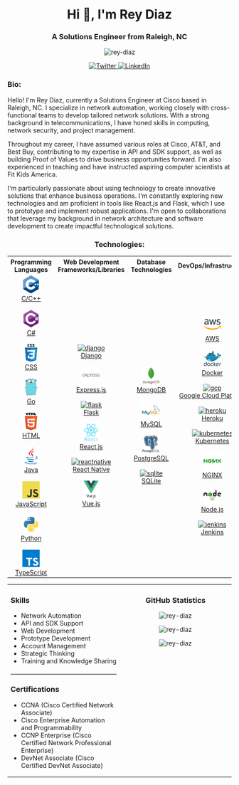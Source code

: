 <h1 align="center">Hi 👋, I'm Rey Diaz</h1>
<h3 align="center">A Solutions Engineer from Raleigh, NC</h3>
<p align="center"> <img src="https://komarev.com/ghpvc/?username=rey-diaz&label=Profile%20views&color=0e75b6&style=flat" alt="rey-diaz" /> </p>
<p align="center">
  <a href="https://twitter.com/Rey_Diaz_Coding" target="_blank">
    <img src="https://img.shields.io/twitter/follow/Rey_Diaz_Coding?logo=twitter&style=for-the-badge" alt="Twitter" />
  </a>
  <a href="https://www.linkedin.com/in/reinoldiaz/" target="_blank">
    <img src="https://img.shields.io/badge/-Rey%20Diaz-blue?style=for-the-badge&logo=Linkedin&logoColor=white" alt="LinkedIn" />
  </a>
</p>
<h3 align="left">Bio:</h3>
<p align="left">
  Hello! I'm Rey Diaz, currently a Solutions Engineer at Cisco based in Raleigh, NC. I specialize in network automation, working closely with cross-functional teams to develop tailored network solutions. With a strong background in telecommunications, I have honed skills in computing, network security, and project management.
</p>
<p align="left">
  Throughout my career, I have assumed various roles at Cisco, AT&T, and Best Buy, contributing to my expertise in API and SDK support, as well as building Proof of Values to drive business opportunities forward. I'm also experienced in teaching and have instructed aspiring computer scientists at Fit Kids America.
</p>
<p align="left">
  I'm particularly passionate about using technology to create innovative solutions that enhance business operations. I'm constantly exploring new technologies and am proficient in tools like React.js and Flask, which I use to prototype and implement robust applications. I'm open to collaborations that leverage my background in network architecture and software development to create impactful technological solutions.
</p>

<h3 align="center">Technologies:</h3>

<table align="center" width="100%">
  <tr>
    <th>Programming Languages</th>
    <th>Web Development Frameworks/Libraries</th>
    <th>Database Technologies</th>
    <th>DevOps/Infrastructure</th>
    <th>Other Tools/Frameworks</th>
    <th>Data Analysis/Visualization</th>
    <th>Design/Prototyping</th>
  </tr>
  <tr>
    <td align="center">
      <a href="https://isocpp.org/" target="_blank"><img src="https://raw.githubusercontent.com/devicons/devicon/master/icons/cplusplus/cplusplus-original.svg" alt="cplusplus" width="40" height="40"/><br>C/C++</a><br><br>
      <a href="https://dotnet.microsoft.com/" target="_blank"><img src="https://raw.githubusercontent.com/devicons/devicon/master/icons/csharp/csharp-original.svg" alt="csharp" width="40" height="40"/><br>C#</a><br><br>
      <a href="https://www.w3.org/Style/CSS/" target="_blank"><img src="https://raw.githubusercontent.com/devicons/devicon/master/icons/css3/css3-original-wordmark.svg" alt="css3" width="40" height="40"/><br>CSS</a><br><br>
      <a href="https://golang.org/" target="_blank"><img src="https://raw.githubusercontent.com/devicons/devicon/master/icons/go/go-original.svg" alt="go" width="40" height="40"/><br>Go</a><br><br>
      <a href="https://html.spec.whatwg.org/" target="_blank"><img src="https://raw.githubusercontent.com/devicons/devicon/master/icons/html5/html5-original-wordmark.svg" alt="html5" width="40" height="40"/><br>HTML</a><br><br>
      <a href="https://www.oracle.com/java/" target="_blank"><img src="https://raw.githubusercontent.com/devicons/devicon/master/icons/java/java-original.svg" alt="java" width="40" height="40"/><br>Java</a><br><br>
      <a href="https://www.javascript.com/" target="_blank"><img src="https://raw.githubusercontent.com/devicons/devicon/master/icons/javascript/javascript-original.svg" alt="javascript" width="40" height="40"/><br>JavaScript</a><br><br>
      <a href="https://www.python.org/" target="_blank"><img src="https://raw.githubusercontent.com/devicons/devicon/master/icons/python/python-original.svg" alt="python" width="40" height="40"/><br>Python</a><br><br>
      <a href="https://www.typescriptlang.org/" target="_blank"><img src="https://raw.githubusercontent.com/devicons/devicon/master/icons/typescript/typescript-original.svg" alt="typescript" width="40" height="40"/><br>TypeScript</a>
    </td>
    <td align="center">
      <a href="https://www.djangoproject.com/" target="_blank"><img src="https://cdn.worldvectorlogo.com/logos/django.svg" alt="django" width="40" height="40"/><br>Django</a><br><br>
      <a href="https://expressjs.com/" target="_blank"><img src="https://raw.githubusercontent.com/devicons/devicon/master/icons/express/express-original-wordmark.svg" alt="express" width="40" height="40"/><br>Express.js</a><br><br>
      <a href="https://flask.palletsprojects.com/" target="_blank"><img src="https://www.vectorlogo.zone/logos/pocoo_flask/pocoo_flask-icon.svg" alt="flask" width="40" height="40"/><br>Flask</a><br><br>
      <a href="https://reactjs.org/" target="_blank"><img src="https://raw.githubusercontent.com/devicons/devicon/master/icons/react/react-original-wordmark.svg" alt="react" width="40" height="40"/><br>React.js</a><br><br>
      <a href="https://reactnative.dev/" target="_blank"><img src="https://reactnative.dev/img/header_logo.svg" alt="reactnative" width="40" height="40"/><br>React Native</a><br><br>
      <a href="https://vuejs.org/" target="_blank"><img src="https://raw.githubusercontent.com/devicons/devicon/master/icons/vuejs/vuejs-original-wordmark.svg" alt="vuejs" width="40" height="40"/><br>Vue.js</a>
    </td>
    <td align="center">
      <a href="https://www.mongodb.com/" target="_blank"><img src="https://raw.githubusercontent.com/devicons/devicon/master/icons/mongodb/mongodb-original-wordmark.svg" alt="mongodb" width="40" height="40"/><br>MongoDB</a><br><br>
      <a href="https://www.mysql.com/" target="_blank"><img src="https://raw.githubusercontent.com/devicons/devicon/master/icons/mysql/mysql-original-wordmark.svg" alt="mysql" width="40" height="40"/><br>MySQL</a><br><br>
      <a href="https://www.postgresql.org/" target="_blank"><img src="https://raw.githubusercontent.com/devicons/devicon/master/icons/postgresql/postgresql-original-wordmark.svg" alt="postgresql" width="40" height="40"/><br>PostgreSQL</a><br><br>
      <a href="https://www.sqlite.org/" target="_blank"><img src="https://www.vectorlogo.zone/logos/sqlite/sqlite-icon.svg" alt="sqlite" width="40" height="40"/><br>SQLite</a>
    </td>
    <td align="center">
      <a href="https://aws.amazon.com/" target="_blank"><img src="https://raw.githubusercontent.com/devicons/devicon/master/icons/amazonwebservices/amazonwebservices-original-wordmark.svg" alt="aws" width="40" height="40"/><br>AWS</a><br><br>
      <a href="https://www.docker.com/" target="_blank"><img src="https://raw.githubusercontent.com/devicons/devicon/master/icons/docker/docker-original-wordmark.svg" alt="docker" width="40" height="40"/><br>Docker</a><br><br>
      <a href="https://cloud.google.com/" target="_blank"><img src="https://www.vectorlogo.zone/logos/google_cloud/google_cloud-icon.svg" alt="gcp" width="40" height="40"/><br>Google Cloud Platform</a><br><br>
      <a href="https://www.heroku.com/" target="_blank"><img src="https://www.vectorlogo.zone/logos/heroku/heroku-icon.svg" alt="heroku" width="40" height="40"/><br>Heroku</a><br><br>
      <a href="https://kubernetes.io/" target="_blank"><img src="https://www.vectorlogo.zone/logos/kubernetes/kubernetes-icon.svg" alt="kubernetes" width="40" height="40"/><br>Kubernetes</a><br><br>
      <a href="https://www.nginx.com/" target="_blank"><img src="https://raw.githubusercontent.com/devicons/devicon/master/icons/nginx/nginx-original.svg" alt="nginx" width="40" height="40"/><br>NGINX</a><br><br>
      <a href="https://nodejs.org/" target="_blank"><img src="https://raw.githubusercontent.com/devicons/devicon/master/icons/nodejs/nodejs-original-wordmark.svg" alt="nodejs" width="40" height="40"/><br>Node.js</a><br><br>
      <a href="https://www.jenkins.io/" target="_blank"><img src="https://www.vectorlogo.zone/logos/jenkins/jenkins-icon.svg" alt="jenkins" width="40" height="40"/><br>Jenkins</a>
    </td>
    <td align="center">
      <a href="https://www.blender.org/" target="_blank"><img src="https://download.blender.org/branding/community/blender_community_badge_white.svg" alt="blender" width="40" height="40"/><br>Blender</a><br><br>
      <a href="https://www.electronjs.org/" target="_blank"><img src="https://raw.githubusercontent.com/devicons/devicon/master/icons/electron/electron-original.svg" alt="electron" width="40" height="40"/><br>Electron</a><br><br>
      <a href="https://git-scm.com/" target="_blank"><img src="https://www.vectorlogo.zone/logos/git-scm/git-scm-icon.svg" alt="git" width="40" height="40"/><br>Git</a><br><br>
      <a href="https://www.selenium.dev/" target="_blank"><img src="https://raw.githubusercontent.com/detain/svg-logos/780f25886640cef088af994181646db2f6b1a3f8/svg/selenium-logo.svg" alt="selenium" width="40" height="40"/><br>Selenium</a><br><br>
      <a href="https://unity.com/" target="_blank"><img src="https://www.vectorlogo.zone/logos/unity3d/unity3d-icon.svg" alt="unity" width="40" height="40"/><br>Unity</a><br><br>
      <a href="https://www.unrealengine.com/" target="_blank"><img src="https://raw.githubusercontent.com/kenangundogan/fontisto/036b7eca71aab1bef8e6a0518f7329f13ed62f6b/icons/svg/brand/unreal-engine.svg" alt="unreal" width="40" height="40"/><br>Unreal Engine</a>
      <a href="https://www.arduino.cc/" target="_blank"><img src="https://cdn.worldvectorlogo.com/logos/arduino-1.svg" alt="arduino" width="40" height="40"/><br>Arduino</a><br><br>
      <a href="https://ifttt.com/" target="_blank"><img src="https://www.vectorlogo.zone/logos/ifttt/ifttt-ar21.svg" alt="ifttt" width="40" height="40"/><br>IFTTT</a><br><br>
      <a href="https://zapier.com/" target="_blank"><img src="https://www.vectorlogo.zone/logos/zapier/zapier-icon.svg" alt="zapier" width="40" height="40"/><br>Zapier</a>
    </td>
    <td align="center">
      <a href="https://www.chartjs.org/" target="_blank"><img src="https://www.chartjs.org/media/logo-title.svg" alt="chartjs" width="40" height="40"/><br>Chart.js</a><br><br>
      <a href="https://grafana.com/" target="_blank"><img src="https://www.vectorlogo.zone/logos/grafana/grafana-icon.svg" alt="grafana" width="40" height="40"/><br>Grafana</a><br><br>
      <a href="https://opencv.org/" target="_blank"><img src="https://www.vectorlogo.zone/logos/opencv/opencv-icon.svg" alt="opencv" width="40" height="40"/><br>OpenCV</a><br><br>
      <a href="https://pandas.pydata.org/" target="_blank"><img src="https://raw.githubusercontent.com/devicons/devicon/2ae2a900d2f041da66e950e4d48052658d850630/icons/pandas/pandas-original.svg" alt="pandas" width="40" height="40"/><br>Pandas</a>
    </td>
    <td align="center">
      <a href="https://www.figma.com/" target="_blank"><img src="https://www.vectorlogo.zone/logos/figma/figma-icon.svg" alt="figma" width="40" height="40"/><br>Figma</a><br><br>
      <a href="https://sass-lang.com/" target="_blank"><img src="https://raw.githubusercontent.com/devicons/devicon/master/icons/sass/sass-original.svg" alt="sass" width="40" height="40"/><br>Sass</a>
    </td>
  </tr>
</table>

</table>
<table align="center">
  <tr>
    <td valign="top" width="50%">
      <h3>Skills</h3>
      <ul>
        <li>Network Automation</li>
        <li>API and SDK Support</li>
        <li>Web Development</li>
        <li>Prototype Development</li>
        <li>Account Management</li>
        <li>Strategic Thinking</li>
        <li>Training and Knowledge Sharing</li>
      </ul>
      <hr style="border:0; border-top:1px solid #ccc; margin: 20px 0;"> <!-- Horizontal line to separate sections -->
      <h3>Certifications</h3>
      <ul>
        <li>CCNA (Cisco Certified Network Associate)</li>
        <li>Cisco Enterprise Automation and Programmability</li>
        <li>CCNP Enterprise (Cisco Certified Network Professional Enterprise)</li>
        <li>DevNet Associate (Cisco Certified DevNet Associate)</li>
      </ul>
    </td>
    <td valign="top" width="50%">
      <h3 align="center">GitHub Statistics</h3>
      <p align="center">
        <img src="https://github-readme-stats.vercel.app/api/top-langs?username=rey-diaz&show_icons=true&locale=en&layout=compact" alt="rey-diaz" />
      </p>
      <p align="center">
        <img src="https://github-readme-stats.vercel.app/api?username=rey-diaz&show_icons=true&locale=en" alt="rey-diaz" />
      </p>
      <p align="center">
        <img src="https://github-readme-streak-stats.herokuapp.com/?user=rey-diaz&" alt="rey-diaz" />
      </p>
    </td>
  </tr>
</table>

